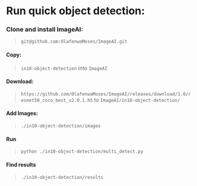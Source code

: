 # Run quick object detection:

### Clone and install ImageAI: 
>`git@github.com:OlafenwaMoses/ImageAI.git`

#### Copy:
>`in10-object-detection` into `ImageAI`

#### Download: 
>`https://github.com/OlafenwaMoses/ImageAI/releases/download/1.0/resnet50_coco_best_v2.0.1.h5` 
> to 
>`ImageAI/in10-object-detection/`

#### Add Images:
>`./in10-object-detection/images`

#### Run 
>`python ./in10-object-detection/multi_detect.py`

#### Find results
>`./in10-object-detection/results`